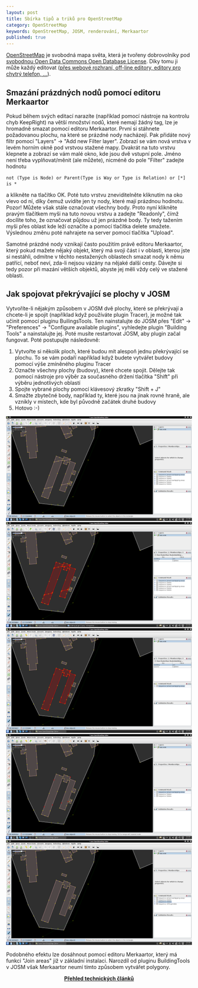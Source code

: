 ```yaml
---
layout: post
title: Sbírka tipů a triků pro OpenStreetMap
category: OpenStreetMap
keywords: OpenStreetMap, JOSM, renderování, Merkaartor
published: true
---
```


[OpenStreetMap](http://www.openstreetmap.org/) je svobodná mapa světa, která je tvořeny dobrovolníky pod [svobodnou Open Data Commons Open Database License](http://opendatacommons.org/licenses/odbl/). Díky tomu ji může každý editovat ([přes webové rozhraní, off-line editory, editory pro chytrý telefon, ...](https://wiki.openstreetmap.org/wiki/Editors)).

## Smazání prázdných nodů pomocí editoru Merkaartor

Pokud během svých editací narazíte (například pomocí nástroje na kontrolu chyb KeepRight) na větší množství nodů, které nemají žádný tag, lze je hromadně smazat pomocí editoru Merkaartor. První si stáhnete požadovanou plochu, na které se prázdné nody nacházejí. Pak přidáte nový filtr pomocí "Layers" -> "Add new Filter layer". Zobrazí se vám nová vrstva v levém horním okně pod vrstvou stažené mapy. Dvakrát na tuto vrstvu klepnete a zobrazí se vám malé okno, kde jsou dvě vstupní pole. Jméno není třeba vyplňovat/měnit (ale můžete), nicméně do pole "Filter" zadejte hodnotu

```
not (Type is Node) or Parent(Type is Way or Type is Relation) or [*] is *
```

a klikněte na tlačítko OK. Poté tuto vrstvu zneviditelněte kliknutím na oko vlevo od ní, díky čemuž uvidíte jen ty nody, které mají prázdnou hodnotu. Pozor! Můžete však stále označovat všechny body. Proto nyní klikněte pravým tlačítkem myši na tuto novou vrstvu a zadejte "Readonly", čímž docílíte toho, že označovat půjdou už jen prázdné body. Ty tedy tažením myši přes oblast kde leží označíte a pomocí tlačítka delete smažete. Výslednou změnu poté nahrajete na server pomocí tlačítka "Upload".

Samotné prázdné nody vznikají často použitím právě editoru Merkaartor, který pokud mažete nějaký objekt, který má svoji část i v oblasti, kterou jste si nestáhli, odmítne v těchto nestažených oblastech smazat nody k němu patřící, neboť neví, zda-li nejsou vázány na nějaké další cesty. Dávejte si tedy pozor při mazání větších objektů, abyste jej měli vždy celý ve stažené oblasti.

## Jak spojovat překrývající se plochy v JOSM

Vytvoříte-li nějakým způsobem v JOSM dvě plochy, které se překrývají a chcete-li je spojit (například když používáte plugin Tracer), je možné tak učinit pomocí pluginu BuilingsTools. Ten nainstalujte do JOSM přes "Edit" -> "Preferences" -> "Configure available plugins", vyhledejte plugin "Building Tools" a nainstalujte jej. Poté musíte restartovat JOSM, aby plugin začal fungovat. Poté postupujte následovně:

1. Vytvořte si několik ploch, které budou mít alespoň jednu překrývající se plochu. To se vám podaří například když budete vytvářet budovy pomocí výše zmíněného pluginu Tracer
2. Označte všechny plochy (budovy), které chcete spojit. Dělejte tak pomocí nástroje pro výběr za současného držení tlačítka "Shift" při výběru jednotlivých oblastí
3. Spojte vybrané plochy pomocí klávesový zkratky "Shift + J"
4. Smažte zbytečné body, například ty, které jsou na jinak rovné hraně, ale vznikly v místech, kde byl původně začátek druhé budovy
5. Hotovo :-)

![gallery](/web/media/buildingstools-1.png)
![gallery](/web/media/buildingstools-2.png)
![gallery](/web/media/buildingstools-3.png)
![gallery](/web/media/buildingstools-4.png)
![gallery](/web/media/buildingstools-5.png)

Podobného efektu lze dosáhnout pomocí editoru Merkaartor, který má funkci "Join areas" již v základní instalaci. Narozdíl od pluginu BuildingTools v JOSM však Merkaartor neumí tímto způsobem vytvářet polygony.

<center><b><a href="../">Přehled technických článků</a></b></center>
